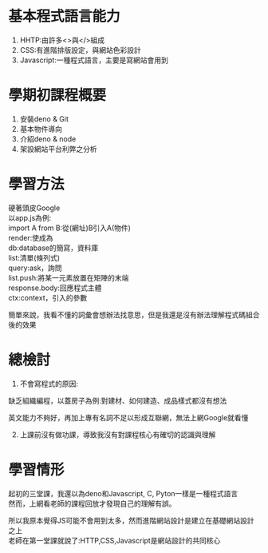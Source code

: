 # 基本程式語言能力

1. HHTP:由許多<>與</>組成  
2. CSS:有進階排版設定，與網站色彩設計  
3. Javascript:一種程式語言，主要是寫網站會用到  

# 學期初課程概要

1. 安裝deno & Git 
2. 基本物件導向
3. 介紹deno & node
4. 架設網站平台利弊之分析  

# 學習方法

硬著頭皮Google  
以app.js為例:  
import A from B:從(網址)B引入A(物件)  
render:使成為  
db:database的簡寫，資料庫  
list:清單(條列式)  
query:ask，詢問  
list.push:將某一元素放置在矩陣的末端  
response.body:回應程式主體  
ctx:context，引入的參數
   
簡單來說，我看不懂的詞彙會想辦法找意思，但是我還是沒有辦法理解程式碼組合後的效果  

# 總檢討

1. 不會寫程式的原因: 

缺乏組織編程，以蓋房子為例:對建材、如何建造、成品樣式都沒有想法  
  
  英文能力不夠好，再加上專有名詞不足以形成互聯網，無法上網Google就看懂

2. 上課前沒有做功課，導致我沒有對課程核心有確切的認識與理解  

# 學習情形

起初的三堂課，我還以為deno和Javascript, C, Pyton一樣是一種程式語言  
然而，上網看老師的課程回放才發現自己的理解有誤。  

所以我原本覺得JS可能不會用到太多，然而進階網站設計是建立在基礎網站設計之上  
老師在第一堂課就說了:HTTP,CSS,Javascript是網站設計的共同核心



